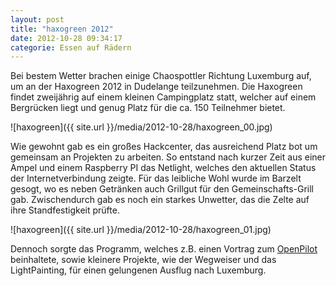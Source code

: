 ```yaml
---
layout: post
title: "haxogreen 2012"
date: 2012-10-28 09:34:17
categorie: Essen auf Rädern
---
```

Bei bestem Wetter brachen einige Chaospottler Richtung Luxemburg auf, um an der  Haxogreen 2012 in Dudelange teilzunehmen. Die Haxogreen findet zweijährig auf einem kleinen Campingplatz statt, welcher auf einem Bergrücken liegt und genug Platz für die ca. 150 Teilnehmer bietet.

![haxogreen]({{ site.url }}/media/2012-10-28/haxogreen_00.jpg)

Wie gewohnt gab es ein großes Hackcenter, das ausreichend Platz bot um gemeinsam an Projekten zu arbeiten. So entstand nach kurzer Zeit aus einer Ampel und einem Raspberry PI das Netlight, welches den aktuellen Status der Internetverbindung zeigte. Für das leibliche Wohl wurde im Barzelt gesogt, wo es neben Getränken auch Grillgut für den Gemeinschafts-Grill gab. Zwischendurch gab es noch ein starkes Unwetter, das die Zelte auf ihre Standfestigkeit prüfte.

![haxogreen]({{ site.url }}/media/2012-10-28/haxogreen_01.jpg)

Dennoch sorgte das Programm, welches z.B. einen Vortrag zum [OpenPilot](http://www.openpilot.org/) beinhaltete, sowie kleinere Projekte, wie der Wegweiser und das LightPainting, für einen gelungenen Ausflug nach Luxemburg.

